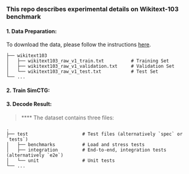 ### This repo describes experimental details on Wikitext-103 benchmark
#### 1. Data Preparation:
To download the data, please follow the instructions [here](https://github.com/yxuansu/SimCTG/tree/main/data).


    ├── wikitext103                    
    │   ├── wikitext103_raw_v1_train.txt          # Training Set
    │   ├── wikitext103_raw_v1_validation.txt     # Validation Set
    │   └── wikitext103_raw_v1_test.txt           # Test Set
    └── ...

#### 2. Train SimCTG:

#### 3. Decode Result:

> **** The dataset contains three files:

    .
    ├── test                    # Test files (alternatively `spec` or `tests`)
    │   ├── benchmarks          # Load and stress tests
    │   ├── integration         # End-to-end, integration tests (alternatively `e2e`)
    │   └── unit                # Unit tests
    └── ...
